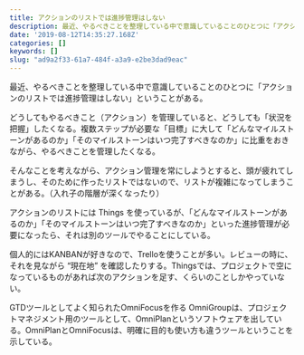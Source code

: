 ```yaml
---
title: アクションのリストでは進捗管理はしない
description: 最近、やるべきことを整理している中で意識していることのひとつに「アクションのリストでは進捗管理はしない」ということがある。
date: '2019-08-12T14:35:27.168Z'
categories: []
keywords: []
slug: "ad9a2f33-61a7-484f-a3a9-e2be3dad9eac"
---
```

最近、やるべきことを整理している中で意識していることのひとつに「アクションのリストでは進捗管理はしない」ということがある。

どうしてもやるべきこと（アクション）を管理していると、どうしても「状況を把握」したくなる。複数ステップが必要な「目標」に大して「どんなマイルストーンがあるのか」「そのマイルストーンはいつ完了すべきなのか」に比重をおきながら、やるべきことを管理したくなる。

そんなことを考えながら、アクション管理を常にしようとすると、頭が疲れてしまうし、そのために作ったリストではないので、リストが複雑になってしまうことがある。（入れ子の階層が深くなったり）

アクションのリストには Things を使っているが、「どんなマイルストーンがあるのか」「そのマイルストーンはいつ完了すべきなのか」といった進捗管理が必要になったら、それは別のツールでやることにしている。

個人的にはKANBANが好きなので、Trelloを使うことが多い。レビューの時に、それを見ながら “現在地” を確認したりする。Thingsでは、プロジェクトで空になっているものがあれば次のアクションを足す、くらいのことしかやっていない。

GTDツールとしてよく知られたOmniFocusを作る OmniGroupは、プロジェクトマネジメント用のツールとして、OmniPlanというソフトウェアを出している。OmniPlanとOmniFocusは、明確に目的も使い方も違うツールということを示している。